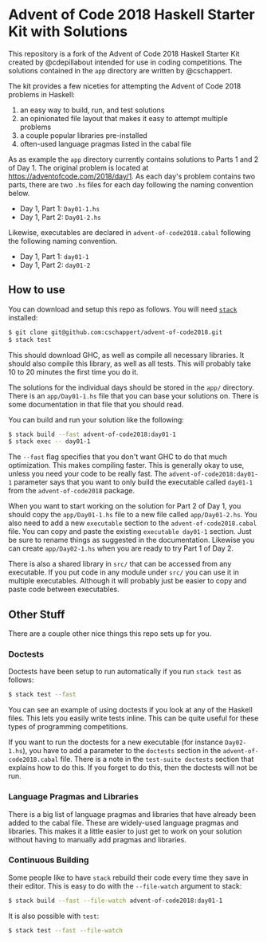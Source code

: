 # Advent of Code 2018 Haskell Starter Kit with Solutions

This repository is a fork of the Advent of Code 2018 Haskell Starter Kit created
by @cdepillabout intended for use in coding competitions. The solutions
contained in the `app` directory are written by @cschappert.

The kit provides a few niceties for attempting the Advent of Code 2018 problems
in Haskell:

1. an easy way to build, run, and test solutions
2. an opinionated file layout that makes it easy to attempt multiple problems
3. a couple popular libraries pre-installed
4. often-used language pragmas listed in the cabal file

As as example the `app` directory currently contains solutions to Parts 1 and 2
of Day 1. The original problem is located at https://adventofcode.com/2018/day/1.
As each day's problem contains two parts, there are two `.hs` files for each day
following the naming convention below.

* Day 1, Part 1: `Day01-1.hs`
* Day 1, Part 2: `Day01-2.hs`

Likewise, executables are declared in `advent-of-code2018.cabal` following the
following naming convention.

* Day 1, Part 1: `day01-1`
* Day 1, Part 2: `day01-2`

## How to use

You can download and setup this repo as follows.  You will need
[`stack`](https://docs.haskellstack.org/en/stable/README/) installed:

```sh
$ git clone git@github.com:cschappert/advent-of-code2018.git
$ stack test
```

This should download GHC, as well as compile all necessary libraries.
It should also compile this library, as well as all tests.  This will probably
take 10 to 20 minutes the first time you do it.

The solutions for the individual days should be stored in the `app/` directory.
There is an `app/Day01-1.hs` file that you can base your solutions on.  There is some
documentation in that file that you should read.

You can build and run your solution like the following:

```sh
$ stack build --fast advent-of-code2018:day01-1
$ stack exec -- day01-1
```

The `--fast` flag specifies that you don't want GHC to do that much
optimization.  This makes compiling faster.  This is generally okay to use,
unless you need your code to be really fast.  The `advent-of-code2018:day01-1`
parameter says that you want to only build the executable called `day01-1` from
the `advent-of-code2018` package.

When you want to start working on the solution for Part 2 of Day 1, you should copy
the `app/Day01-1.hs` file to a new file called `app/Day01-2.hs`.  You also need to
add a new `executable` section to the `advent-of-code2018.cabal` file.  You can
copy and paste the existing `executable day01-1` section.  Just be sure to rename
things as suggested in the documentation. Likewise you can create `app/Day02-1.hs`
when you are ready to try Part 1 of Day 2.

There is also a shared library in `src/` that can be accessed from any
executable.  If you put code in any module under `src/` you can use it in
multiple executables.  Although it will probably just be easier to copy and
paste code between executables.

## Other Stuff

There are a couple other nice things this repo sets up for you.

### Doctests

Doctests have been setup to run automatically if you run `stack test` as follows:

```sh
$ stack test --fast
```

You can see an example of using doctests if you look at any of the Haskell
files.  This lets you easily write tests inline.  This can be quite useful for
these types of programming competitions.

If you want to run the doctests for a new executable (for instance `Day02-1.hs`),
you have to add a parameter to the `doctests` section in the
`advent-of-code2018.cabal` file.  There is a note in the `test-suite doctests`
section that explains how to do this.  If you forget to do this, then the
doctests will not be run.

### Language Pragmas and Libraries

There is a big list of language pragmas and libraries that have already been
added to the cabal file.  These are widely-used language pragmas and libraries.
This makes it a little easier to just get to work on your solution without
having to manually add pragmas and libraries.

### Continuous Building

Some people like to have `stack` rebuild their code every time they save in
their editor.  This is easy to do with the `--file-watch` argument to stack:

```sh
$ stack build --fast --file-watch advent-of-code2018:day01-1
```

It is also possible with `test`:

```sh
$ stack test --fast --file-watch
```
